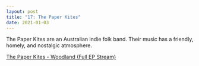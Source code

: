 ```yaml
---
layout: post
title: "17: The Paper Kites"
date: 2021-01-03
---
```


The Paper Kites are an Australian indie folk band. Their music has a friendly, homely, and nostalgic atmosphere.

[The Paper Kites - Woodland (Full EP Stream)](https://youtu.be/DPHqkHLweMY)  